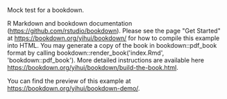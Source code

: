 Mock test for a bookdown. 

R Markdown and bookdown documentation (https://github.com/rstudio/bookdown). Please see the page "Get Started" at https://bookdown.org/yihui/bookdown/ for how to compile this example into HTML. You may generate a copy of the book in bookdown::pdf_book format by calling bookdown::render_book('index.Rmd', 'bookdown::pdf_book'). More detailed instructions are available here https://bookdown.org/yihui/bookdown/build-the-book.html.

You can find the preview of this example at https://bookdown.org/yihui/bookdown-demo/.
